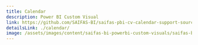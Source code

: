 ```yaml
---
title: Calendar
description: Power BI Custom Visual
link: https://github.com/SAIFAS-BI/saifas-pbi-cv-calendar-support-source/issues
detailsLink: ./calendar/
image: /assets/images/content/saifas-bi-powerbi-custom-visuals/saifas-bi-pbi-cv-calendar-300px-300px.png
---
```

